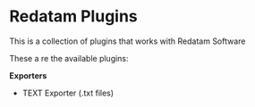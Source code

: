 # Redatam Plugins

This is a collection of plugins that works with Redatam Software

These a re the available plugins:

**Exporters**

- TEXT Exporter (.txt files)
